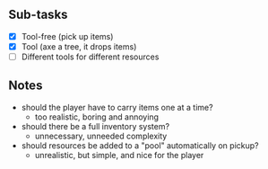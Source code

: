 ## Sub-tasks
- [x] Tool-free (pick up items)
- [x] Tool (axe a tree, it drops items)
- [ ] Different tools for different resources

## Notes
- should the player have to carry items one at a time? 
	- too realistic, boring and annoying
- should there be a full inventory system?
	- unnecessary, unneeded complexity
- should resources be added to a "pool" automatically on pickup?
	- unrealistic, but simple, and nice for the player